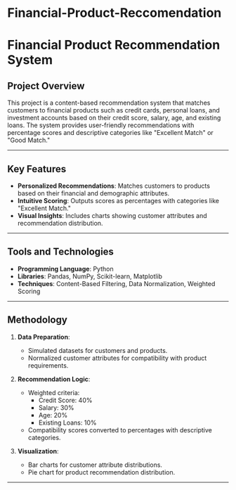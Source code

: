# Financial-Product-Reccomendation


# Financial Product Recommendation System

## Project Overview
This project is a content-based recommendation system that matches customers to financial products such as credit cards, personal loans, and investment accounts based on their credit score, salary, age, and existing loans. The system provides user-friendly recommendations with percentage scores and descriptive categories like "Excellent Match" or "Good Match."

---

## Key Features
- **Personalized Recommendations**: Matches customers to products based on their financial and demographic attributes.
- **Intuitive Scoring**: Outputs scores as percentages with categories like "Excellent Match."
- **Visual Insights**: Includes charts showing customer attributes and recommendation distribution.

---

## Tools and Technologies
- **Programming Language**: Python
- **Libraries**: Pandas, NumPy, Scikit-learn, Matplotlib
- **Techniques**: Content-Based Filtering, Data Normalization, Weighted Scoring

---

## Methodology
1. **Data Preparation**: 
   - Simulated datasets for customers and products.
   - Normalized customer attributes for compatibility with product requirements.

2. **Recommendation Logic**:
   - Weighted criteria:
     - Credit Score: 40%
     - Salary: 30%
     - Age: 20%
     - Existing Loans: 10%
   - Compatibility scores converted to percentages with descriptive categories.

3. **Visualization**:
   - Bar charts for customer attribute distributions.
   - Pie chart for product recommendation distribution.

---
